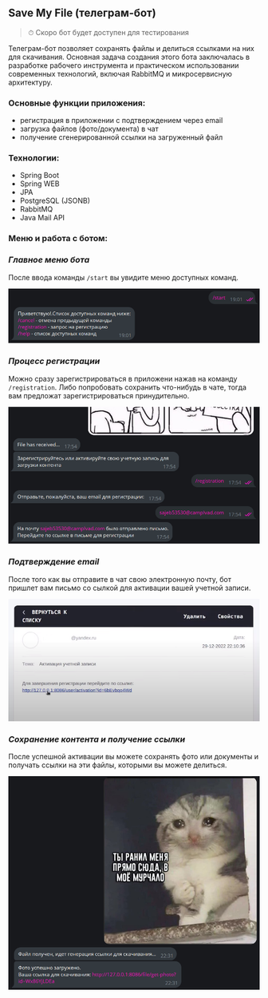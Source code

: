 ## Save My File (телеграм-бот)

> ⏱ Скоро бот будет доступен для тестирования

Телеграм-бот позволяет сохранять файлы и делиться ссылками на них для скачивания. Основная задача создания этого бота заключалась в разработке рабочего инструмента и практическом использовании современных технологий, включая RabbitMQ и микросервисную архитектуру.

### Основные функции приложения:

- регистрация в приложении с подтверждением через email
- загрузка файлов (фото/документа) в чат
- получение сгенерированной ссылки на загруженный файл

### Технологии:

- Spring Boot
- Spring WEB
- JPA
- PostgreSQL (JSONB)
- RabbitMQ
- Java Mail API

### Меню и работа с ботом:

### *Главное меню бота*

После ввода команды ``/start`` вы увидите меню доступных команд.

![Главное меню бота](/images/menu.png)

### *Процесс регистрации*

Mожно сразу зарегистрироваться в приложени нажав на команду ``/registration``. Либо попробовать сохранить что-нибудь в чате, тогда вам предложат зарегистрироваться принудительно.

![Процесс регистрации](/images/registration.png)

### *Подтверждение email*

После того как вы отправите в чат свою электронную почту, бот пришлет вам письмо со сылкой для активации вашей учетной записи.

![Подтверждение email](/images/registration-mail.png)

### *Сохранение контента и получение ссылки*

После успешной активации вы можете сохранять фото или документы и получать ссылки на эти файлы, которыми вы можете делиться.

![Сохранение контента и получение ссылки](/images/success.png)



